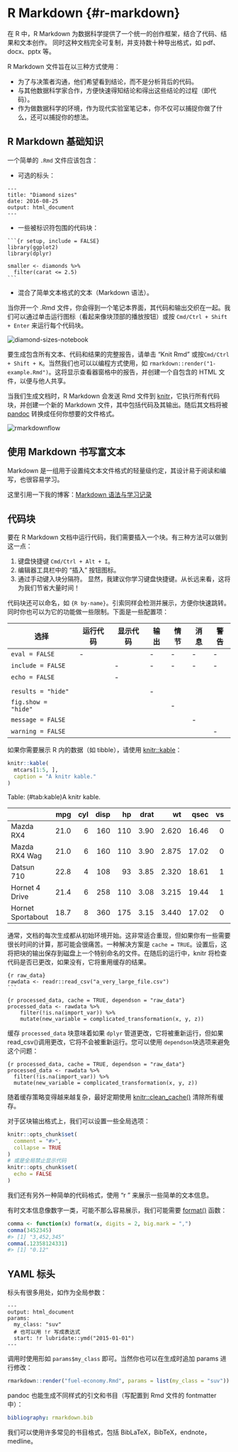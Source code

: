 # R Markdown {#r-markdown}

在 R 中，R Markdown 为数据科学提供了一个统一的创作框架，结合了代码、结果和文本创作。
同时这种文档完全可复制，并支持数十种导出格式，如 pdf、docx、pptx 等。

R Markdown 文件旨在以三种方式使用：
- 为了与决策者沟通，他们希望看到结论，而不是分析背后的代码。
- 与其他数据科学家合作，方便快速得知结论和得出这些结论的过程（即代码）。
- 作为做数据科学的环境，作为现代实验室笔记本，你不仅可以捕捉你做了什么，还可以捕捉你的想法。

## R Markdown 基础知识

一个简单的 `.Rmd` 文件应该包含：

- 可选的标头：

```rmarkdown
---
title: "Diamond sizes"
date: 2016-08-25
output: html_document
---
```

- 一些被标识符包围的代码块：

````rmarkdown
```{r setup, include = FALSE}
library(ggplot2)
library(dplyr)

smaller <- diamonds %>%
  filter(carat <= 2.5)
```
````

- 混合了简单文本格式的文本（Markdown 语法）。

当你开一个 .Rmd 文件，你会得到一个笔记本界面，其代码和输出交织在一起。我们可以通过单击运行图标（看起来像块顶部的播放按钮）或按 `Cmd/Ctrl + Shift + Enter` 来运行每个代码块。

![diamond-sizes-notebook](https://d33wubrfki0l68.cloudfront.net/853becd7fc7d20e3a63f52b23f522d6f0d06e066/88250/rmarkdown/diamond-sizes-notebook.png)

要生成包含所有文本、代码和结果的完整报告，请单击 “Knit Rmd” 或按`Cmd/Ctrl + Shift + K`。当然我们也可以以编程方式使用，如 `rmarkdown::render("1-example.Rmd")`。这将显示查看器窗格中的报告，并创建一个自包含的 HTML 文件，以便与他人共享。

当我们生成文档时，R Markdown 会发送 Rmd 文件到 [knitr](http://yihui.name/knitr/)，它执行所有代码块，并创建一个新的 Markdown 文件，其中包括代码及其输出。随后其文档将被 [pandoc](http://pandoc.org/) 转换成任何你想要的文件格式。

![rmarkdownflow](https://d33wubrfki0l68.cloudfront.net/61d189fd9cdf955058415d3e1b28dd60e1bd7c9b/9791d/images/rmarkdownflow.png)

## 使用 Markdown 书写富文本

Markdown 是一组用于设置纯文本文件格式的轻量级约定，其设计易于阅读和编写，也很容易学习。

这里引用一下我的博客：[Markdown 语法与学习记录](https://blog.cworld.top/post/markdown)

## 代码块

要在 R Markdown 文档中运行代码，我们需要插入一个块。有三种方法可以做到这一点：
1. 键盘快捷键 `Cmd/Ctrl + Alt + I`。
2. 编辑器工具栏中的 “插入” 按钮图标。
3. 通过手动键入块分隔符。
显然，我建议你学习键盘快捷键。从长远来看，这将为我们节省大量时间！

代码块还可以命名，如 `{R by-name}`。引索同样会检测并展示，方便你快速跳转。同时你也可以为它的功能做一些限制。下面是一些配置项：

| 选择                | 运行代码 | 显示代码 | 输出 | 情节 | 消息 | 警告 |
| ------------------- | -------- | -------- | ---- | ---- | ---- | ---- |
| `eval = FALSE`      | -        |          | -    | -    | -    | -    |
| `include = FALSE`   |          | -        | -    | -    | -    | -    |
| `echo = FALSE`      |          | -
    |      |      |      |      |
| `results = "hide"`  |          |          | -    |      |      |      |
| `fig.show = "hide"` |          |          |      | -    |      |      |
| `message = FALSE`   |          |          |      |      | -    |      |
| `warning = FALSE`   |          |          |      |      |      | -    |

如果你需要展示 R 内的数据（如 tibble），请使用 [knitr::kable](https://rdrr.io/pkg/knitr/man/kable.html)：


```r
knitr::kable(
  mtcars[1:5, ],
  caption = "A knitr kable."
)
```



Table: (\#tab:kable)A knitr kable.

|                  |  mpg| cyl| disp|  hp| drat|    wt|  qsec| vs| am| gear| carb|
|:-----------------|----:|---:|----:|---:|----:|-----:|-----:|--:|--:|----:|----:|
|Mazda RX4         | 21.0|   6|  160| 110| 3.90| 2.620| 16.46|  0|  1|    4|    4|
|Mazda RX4 Wag     | 21.0|   6|  160| 110| 3.90| 2.875| 17.02|  0|  1|    4|    4|
|Datsun 710        | 22.8|   4|  108|  93| 3.85| 2.320| 18.61|  1|  1|    4|    1|
|Hornet 4 Drive    | 21.4|   6|  258| 110| 3.08| 3.215| 19.44|  1|  0|    3|    1|
|Hornet Sportabout | 18.7|   8|  360| 175| 3.15| 3.440| 17.02|  0|  0|    3|    2|

通常，文档的每次生成都从初始环境开始。这非常适合重现，但如果你有一些需要很长时间的计算，那可能会很痛苦。一种解决方案是 `cache = TRUE`。设置后，这将把块的输出保存到磁盘上一个特别命名的文件。在随后的运行中，knitr 将检查代码是否已更改，如果没有，它将重用缓存的结果。

````rmarkdown
{r raw_data}
rawdata <- readr::read_csv("a_very_large_file.csv")
```

{r processed_data, cache = TRUE, dependson = "raw_data"}
processed_data <- rawdata %>%
    filter(!is.na(import_var)) %>%
    mutate(new_variable = complicated_transformation(x, y, z))

````

缓存  `processed_data` 块意味着如果 `dplyr` 管道更改，它将被重新运行，但如果read_csv()调用更改，它将不会被重新运行。您可以使用 `dependson`块选项来避免这个问题：

```rmarkdown
{r processed_data, cache = TRUE, dependson = "raw_data"}
processed_data <- rawdata %>% 
  filter(!is.na(import_var)) %>% 
  mutate(new_variable = complicated_transformation(x, y, z))
```

随着缓存策略变得越来越复杂，最好定期使用 [knitr::clean_cache()](https://rdrr.io/pkg/knitr/man/clean_cache.html) 清除所有缓存。

对于区块输出格式上，我们可以设置一些全局选项：

```R
knitr::opts_chunk$set(
  comment = "#>",
  collapse = TRUE
)
# 或是全局禁止显示代码
knitr::opts_chunk$set(
  echo = FALSE
)
```

我们还有另外一种简单的代码格式，使用 “r ” 来展示一些简单的文本信息。 

有时文本信息像数字一类，可能不那么容易展示，我们可能需要 [format()](https://rdrr.io/r/base/format.html) 函数：


```r
comma <- function(x) format(x, digits = 2, big.mark = ",")
comma(3452345)
#> [1] "3,452,345"
comma(.12358124331)
#> [1] "0.12"
```

## YAML 标头

标头有很多用处，如作为全局参数：

```rmarkdown
---
output: html_document
params:
  my_class: "suv"
  # 也可以用 !r 写成表达式
  start: !r lubridate::ymd("2015-01-01")
---
```

调用时使用形如 `params$my_class` 即可。当然你也可以在生成时追加 params 进行修改：

```R
rmarkdown::render("fuel-economy.Rmd", params = list(my_class = "suv"))
```

pandoc 也能生成不同样式的引文和书目（写配置到 Rmd 文件的 fontmatter 中）：

```yaml
bibliography: rmarkdown.bib
```

我们可以使用许多常见的书目格式，包括 BibLaTeX，BibTeX，endnote，medline。
